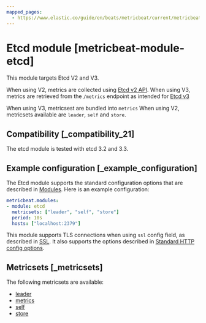 ```yaml
---
mapped_pages:
  - https://www.elastic.co/guide/en/beats/metricbeat/current/metricbeat-module-etcd.html
---
```


<!-- This file is generated! See scripts/docs_collector.py -->

# Etcd module [metricbeat-module-etcd]

This module targets Etcd V2 and V3.

When using V2, metrics are collected using [Etcd v2 API](https://coreos.com/etcd/docs/latest/v2/api.md). When using V3, metrics are retrieved from the `/metrics` endpoint as intended for [Etcd v3](https://coreos.com/etcd/docs/latest/metrics.md)

When using V3, metricsest are bundled into `metrics` When using V2, metricsets available are `leader`, `self` and `store`.


## Compatibility [_compatibility_21]

The etcd module is tested with etcd 3.2 and 3.3.


## Example configuration [_example_configuration]

The Etcd module supports the standard configuration options that are described in [Modules](/reference/metricbeat/configuration-metricbeat.md). Here is an example configuration:

```yaml
metricbeat.modules:
- module: etcd
  metricsets: ["leader", "self", "store"]
  period: 10s
  hosts: ["localhost:2379"]
```

This module supports TLS connections when using `ssl` config field, as described in [SSL](/reference/metricbeat/configuration-ssl.md). It also supports the options described in [Standard HTTP config options](/reference/metricbeat/configuration-metricbeat.md#module-http-config-options).


## Metricsets [_metricsets]

The following metricsets are available:

* [leader](/reference/metricbeat/metricbeat-metricset-etcd-leader.md)
* [metrics](/reference/metricbeat/metricbeat-metricset-etcd-metrics.md)
* [self](/reference/metricbeat/metricbeat-metricset-etcd-self.md)
* [store](/reference/metricbeat/metricbeat-metricset-etcd-store.md)
